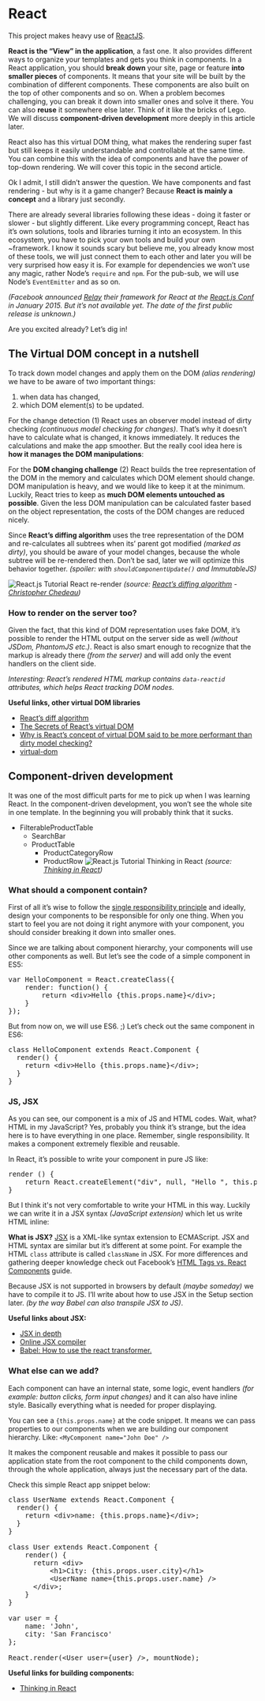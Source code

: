 # React

This project makes heavy use of [ReactJS](https://facebook.github.io/react/index.html).

**React is the “View” in the application**, a fast one. It also provides different ways to organize your templates and gets you think in
components. In a React application, you should **break down** your site, page or feature **into smaller pieces** of components. It means that
your site will be built by the combination of different components. These components are also built on the top of other components and so
on. When a problem becomes challenging, you can break it down into smaller ones and solve it there. You can also **reuse** it somewhere
else later. Think of it like the bricks of Lego. We will discuss **component-driven development** more deeply in this article later.

React also has this virtual DOM thing, what makes the rendering super fast but still keeps it easily understandable and controllable at the
same time. You can combine this with the idea of components and have the power of top-down rendering. We will cover this topic in the second
article.

Ok I admit, I still didn’t answer the question. We have components and fast rendering - but why is it a game changer? Because **React is mainly
a concept** and a library just secondly.

There are already several libraries following these ideas - doing it faster or slower - but slightly different. Like every programming
concept, React has it’s own solutions, tools and libraries turning it into an ecosystem. In this ecosystem, you have to pick your own tools
and build your own \~framework. I know it sounds scary but believe me, you already know most of these tools, we will just connect them to each
other and later you will be very surprised how easy it is. For example for dependencies we won’t use any magic, rather Node’s `require` and
`npm`. For the pub-sub, we will use Node’s `EventEmitter` and as so on.

*(Facebook announced [Relay][] their framework for React at the
[React.js Conf][] in January 2015. But it’s not available yet. The date
of the first public release is unknown.)*

Are you excited already? Let’s dig in!


## The Virtual DOM concept in a nutshell

To track down model changes and apply them on the DOM *(alias rendering)* we have to be aware of two important things:

1.  when data has changed,
2.  which DOM element(s) to be updated.

For the change detection (1) React uses an observer model instead of dirty checking *(continuous model checking for changes)*. That’s why it
doesn’t have to calculate what is changed, it knows immediately. It reduces the calculations and make the app smoother. But the really cool
idea here is **how it manages the DOM manipulations**:

For the **DOM changing challenge** (2) React builds the tree representation of the DOM in the memory and calculates which DOM element
should change. DOM manipulation is heavy, and we would like to keep it at the minimum. Luckily, React tries to keep as **much DOM elements
untouched as possible**. Given the less DOM manipulation can be calculated faster based on the object representation, the costs of the
DOM changes are reduced nicely.

Since **React’s diffing algorithm** uses the tree representation of the DOM and re-calculates all subtrees when its’ parent got modified
*(marked as dirty)*, you should be aware of your model changes, because the whole subtree will be re-rendered then.
Don’t be sad, later we will optimize this behavior together. *(spoiler: with `shouldComponentUpdate()` and ImmutableJS)*

![React.js Tutorial React re-render][] *(source: [React’s diffing algorithm][] - [Christopher Chedeau][])*

### How to render on the server too?

Given the fact, that this kind of DOM representation uses fake DOM, it’s possible to render the HTML output on the server side as well *(without
JSDom, PhantomJS etc.)*. React is also smart enough to recognize that the markup is already there *(from the server)* and will add only the
event handlers on the client side.

*Interesting: React’s rendered HTML markup contains `data-reactid` attributes, which helps React tracking DOM nodes.*

**Useful links, other virtual DOM libraries**

-   [React’s diff algorithm][]
-   [The Secrets of React’s virtual DOM][]
-   [Why is React’s concept of virtual DOM said to be more performant than dirty model checking?][]
-   [virtual-dom][]


## Component-driven development

It was one of the most difficult parts for me to pick up when I was learning React.
In the component-driven development, you won’t see the whole site in one template.
In the beginning you will probably think that it sucks.

-   FilterableProductTable
    -   SearchBar
    -   ProductTable
        -   ProductCategoryRow
        -   ProductRow ![React.js Tutorial Thinking in React][]
            *(source: [Thinking in React][])*


### What should a component contain?

First of all it’s wise to follow the [single responsibility principle][] and ideally, design your components to be responsible for only one
thing. When you start to feel you are not doing it right anymore with your component, you should consider breaking it down into smaller ones.

Since we are talking about component hierarchy, your components will use other components as well. But let’s see the code of a simple component
in ES5:

<pre>
var HelloComponent = React.createClass({
    render: function() {
        return <&#8203;div>Hello {this.props.name}<&#8203;/div>;
    }
});
</pre>

But from now on, we will use ES6. ;)
Let’s check out the same component in ES6:

<pre>
class HelloComponent extends React.Component {
  render() {
    return <&#8203;div>Hello {this.props.name}<&#8203;/div>;
  }
}
</pre>


### JS, JSX

As you can see, our component is a mix of JS and HTML codes. Wait, what? HTML in my JavaScript? Yes, probably you think it’s strange, but the
idea here is to have everything in one place. Remember, single responsibility. It makes a component extremely flexible and reusable.

In React, it’s possible to write your component in pure JS like:

<pre>
render () {
    return React.createElement("div", null, "Hello ", this.props.name);
}
</pre>

But I think it's not very comfortable to write your HTML in this way. Luckily we can write it in a JSX syntax <em>(JavaScript extension)</em> which let us write HTML inline:

**What is JSX?**
[JSX][] is a XML-like syntax extension to ECMAScript. JSX and HTML syntax are similar but it’s different at some point. For example the
HTML `class` attribute is called `className` in JSX. For more differences and gathering deeper knowledge check out Facebook’s [HTML
Tags vs. React Components][] guide.

Because JSX is not supported in browsers by default *(maybe someday)* we have to compile it to JS. I’ll write about how to use JSX in the Setup
section later. *(by the way Babel can also transpile JSX to JS)*.

**Useful links about JSX:**
- [JSX in depth][]
- [Online JSX compiler][]
- [Babel: How to use the react transformer.][]


### What else can we add?

Each component can have an internal state, some logic, event handlers *(for example: button clicks, form input changes)* and it can also have
inline style. Basically everything what is needed for proper displaying.

You can see a `{this.props.name}` at the code snippet. It means we can pass properties to our components when we are building our component
hierarchy. Like: `<MyComponent name="John Doe" />`

It makes the component reusable and makes it possible to pass our application state from the root component to the child components down,
through the whole application, always just the necessary part of the data.

Check this simple React app snippet below:

<pre>
class UserName extends React.Component {
  render() {
    return <&#8203;div>name: {this.props.name}<&#8203;/div>;
  }
}

class User extends React.Component {
    render() {
      return <&#8203;div>
          <&#8203;h1>City: {this.props.user.city}<&#8203;/h1>
          <&#8203;UserName name={this.props.user.name} />
      <&#8203;/div>;
    }
}

var user = {
    name: 'John',
    city: 'San Francisco'
};

React.render(<&#8203;User user={user} />, mountNode);
</pre>

**Useful links for building components:**
- [Thinking in React][]

  [Relay]: https://gist.github.com/wincent/598fa75e22bdfa44cf47
  [React.js Conf]: http://conf.reactjs.com/
  [React.js Tutorial React re-render]: https://risingstack-blog.s3-eu-west-1.amazonaws.com/2015/04/react-js-tutorial-2.png
  [React’s diffing algorithm]: http://snip.ly/ywCe
  [Christopher Chedeau]: http://snip.ly/alub
  [React’s diff algorithm]: http://calendar.perfplanet.com/2013/diff/
  [The Secrets of React’s virtual DOM]: http://fluentconf.com/fluent2014/public/schedule/detail/32395
  [Why is React’s concept of virtual DOM said to be more performant than
  dirty model checking?]: http://stackoverflow.com/questions/21109361/why-is-reacts-concept-of-virtual-dom-said-to-be-more-performant-than-dirty-mode
  [virtual-dom]: https://github.com/Matt-Esch/virtual-dom
  [React.js Tutorial Thinking in React]: https://risingstack-blog.s3-eu-west-1.amazonaws.com/2015/08/react-js-tutorial-3_7eb441e9aec25b86b08a96ae119fcd7f.png
  [Thinking in React]: https://facebook.github.io/react/docs/thinking-in-react.html
  [single responsibility principle]: http://en.wikipedia.org/wiki/Single_responsibility_principle
  [JSX]: http://snip.ly/TY3h
  [HTML Tags vs. React Components]: http://snip.ly/7DTB
  [JSX in depth]: https://facebook.github.io/react/docs/jsx-in-depth.html
  [Online JSX compiler]: https://facebook.github.io/react/jsx-compiler.html
  [Babel: How to use the react transformer.]: http://babeljs.io/docs/usage/transformers/other/react/
  [Thinking in React]: https://facebook.github.io/react/blog/2013/11/05/thinking-in-react.html
  [ES6]: http://en.wikipedia.org/wiki/ECMAScript
  [Babel]: http://babeljs.io/
  [Learn ES6]: https://babeljs.io/docs/learn-es6
  [Babel: Learn ES6]: https://babeljs.io/docs/learn-es6/
  [React ES6 announcement]: https://facebook.github.io/react/blog/2015/01/27/react-v0.13.0-beta-1.html
